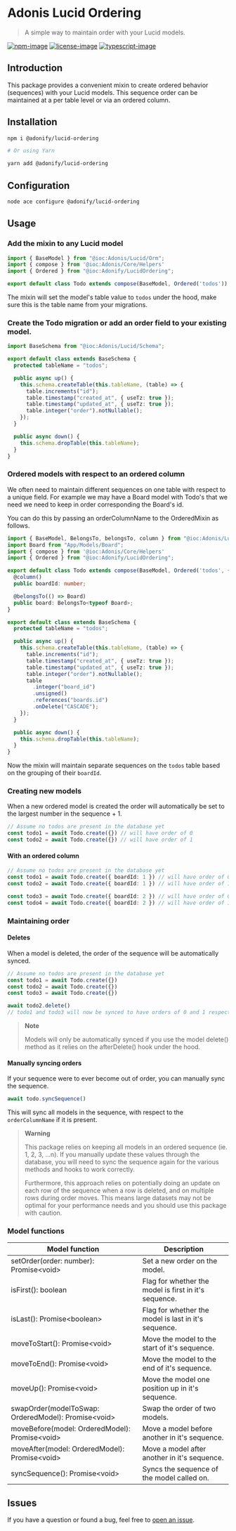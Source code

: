 # Adonis Lucid Ordering
> A simple way to maintain order with your Lucid models.

[![npm-image]][npm-url] [![license-image]][license-url] [![typescript-image]][typescript-url]

## Introduction

This package provides a convenient mixin to create ordered behavior (sequences) with your Lucid models. This sequence order can be maintained at a per table level or via an ordered column.

## Installation

```bash
npm i @adonify/lucid-ordering

# Or using Yarn

yarn add @adonify/lucid-ordering

```

## Configuration 
```bash
node ace configure @adonify/lucid-ordering
```

## Usage

### Add the mixin to any Lucid model

```ts
import { BaseModel } from "@ioc:Adonis/Lucid/Orm";
import { compose } from '@ioc:Adonis/Core/Helpers'
import { Ordered } from "@ioc:Adonify/LucidOrdering";

export default class Todo extends compose(BaseModel, Ordered('todos')) {}
```

The mixin will set the model's table value to `todos` under the hood, make sure this is the table name from your migrations.


### Create the Todo migration or add an order field to your existing model.
```ts
import BaseSchema from "@ioc:Adonis/Lucid/Schema";

export default class extends BaseSchema {
  protected tableName = "todos";

  public async up() {
    this.schema.createTable(this.tableName, (table) => {
      table.increments("id");
      table.timestamp("created_at", { useTz: true });
      table.timestamp("updated_at", { useTz: true });
      table.integer("order").notNullable();
    });
  }

  public async down() {
    this.schema.dropTable(this.tableName);
  }
}
```

### Ordered models with respect to an ordered column

We often need to maintain different sequences on one table with respect to a unique field. For example we may have a Board model with Todo's that we need we need to keep in order corresponding the Board's id.

You can do this by passing an orderColumnName to the OrderedMixin as follows.

```ts
import { BaseModel, BelongsTo, belongsTo, column } from "@ioc:Adonis/Lucid/Orm";
import Board from "App/Models/Board";
import { compose } from '@ioc:Adonis/Core/Helpers'
import { Ordered } from "@ioc:Adonify/LucidOrdering";

export default class Todo extends compose(BaseModel, Ordered('todos', { orderColumnName: 'boardId' })) {
  @column()
  public boardId: number;

  @belongsTo(() => Board)
  public board: BelongsTo<typeof Board>;
}
```

```ts
export default class extends BaseSchema {
  protected tableName = "todos";

  public async up() {
    this.schema.createTable(this.tableName, (table) => {
      table.increments("id");
      table.timestamp("created_at", { useTz: true });
      table.timestamp("updated_at", { useTz: true });
      table.integer("order").notNullable();
      table
        .integer("board_id")
        .unsigned()
        .references("boards.id")
        .onDelete("CASCADE");
    });
  }

  public async down() {
    this.schema.dropTable(this.tableName);
  }
}
```

Now the mixin will maintain separate sequences on the `todos` table based on the grouping of their `boardId`.

### Creating new models

When a new ordered model is created the order will automatically be set to the largest number in the sequence + 1.

```ts
// Assume no todos are present in the database yet
const todo1 = await Todo.create({}) // will have order of 0 
const todo2 = await Todo.create({}) // will have order of 1
```

#### With an ordered column

```ts
// Assume no todos are present in the database yet
const todo1 = await Todo.create({ boardId: 1 }) // will have order of 0 
const todo2 = await Todo.create({ boardId: 1 }) // will have order of 1

const todo3 = await Todo.create({ boardId: 2 }) // will have order of 0 
const todo4 = await Todo.create({ boardId: 2 }) // will have order of 1
```

### Maintaining order

#### Deletes

When a model is deleted, the order of the sequence will be automatically synced.

```ts
// Assume no todos are present in the database yet
const todo1 = await Todo.create({}) 
const todo2 = await Todo.create({}) 
const todo3 = await Todo.create({}) 

await todo2.delete() 
// todo1 and todo3 will now be synced to have orders of 0 and 1 respectively 
```

> **Note**
>
> Models will only be automatically synced if you use the model delete() method as it relies on the afterDelete() hook under the hood.

#### Manually syncing orders

If your sequence were to ever become out of order, you can manually sync the sequence.

```ts
await todo.syncSequence()
```

This will sync all models in the sequence, with respect to the `orderColumnName` if it is present.

> **Warning**
> 
> This package relies on keeping all models in an ordered sequence (ie. 1, 2, 3, ...n). If you manually update these values through the database, you will need to sync the sequence again for the various methods and hooks to work correctly.
>
> Furthermore, this approach relies on potentially doing an update on each row of the sequence when a row is deleted, and on multiple rows during order moves. This means large datasets may not be optimal for your performance needs and you should use this package with caution.

### Model functions 

| Model function | Description |
| --- | --- |
| setOrder(order: number): Promise\<void> | Set a new order on the model. |
| isFirst(): boolean | Flag for whether the model is first in it's sequence. |
| isLast(): Promise\<boolean> | Flag for whether the model is last in it's sequence. |
| moveToStart(): Promise\<void> | Move the model to the start of it's sequence. |
| moveToEnd(): Promise\<void> | Move the model to the end of it's sequence. |
| moveUp(): Promise\<void> | Move the model one position up in it's sequence. |
| swapOrder(modelToSwap: OrderedModel): Promise\<void> | Swap the order of two models. |
| moveBefore(model: OrderedModel): Promise\<void> | Move a model before another in it's sequence. |
| moveAfter(model: OrderedModel): Promise\<void> | Move a model after another in it's sequence. |
| syncSequence(): Promise\<void> | Syncs the sequence of the model called on. |

## Issues

If you have a question or found a bug, feel free to [open an issue](https://github.com/AdonifyCode/lucid-ordering/issues).

[npm-image]: https://img.shields.io/npm/v/@adonify/lucid-ordering.svg?style=for-the-badge&logo=npm
[npm-url]: https://npmjs.org/package/@adonify/lucid-ordering "npm"

[license-image]: https://img.shields.io/npm/l/@adonify/lucid-ordering?color=blueviolet&style=for-the-badge
[license-url]: LICENSE.md "license"

[typescript-image]: https://img.shields.io/badge/Typescript-294E80.svg?style=for-the-badge&logo=typescript
[typescript-url]:  "typescript"